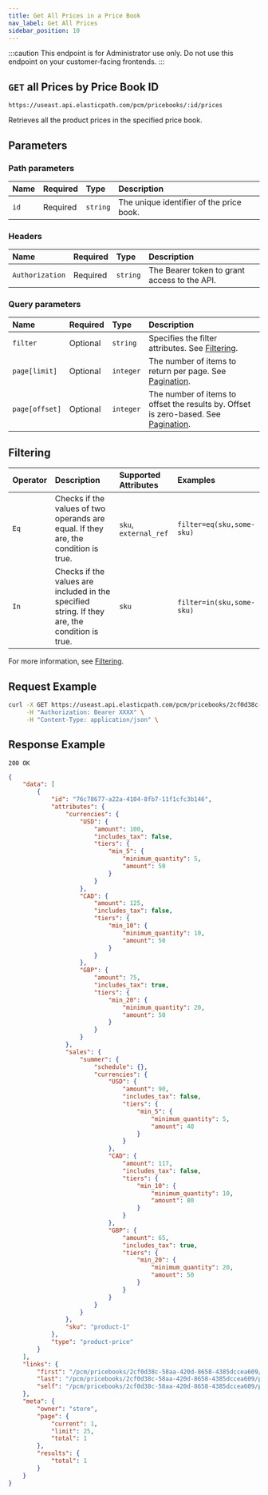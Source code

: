 ```yaml
---
title: Get All Prices in a Price Book
nav_label: Get All Prices
sidebar_position: 10
---
```


:::caution
This endpoint is for Administrator use only. Do not use this endpoint on your customer-facing frontends.
:::

## `GET` all Prices by Price Book ID

```http
https://useast.api.elasticpath.com/pcm/pricebooks/:id/prices
```

Retrieves all the product prices in the specified price book.

## Parameters

### Path parameters

| Name | Required | Type | Description |
| :--- | :--- | :--- | :--- |
| `id` | Required | `string` | The unique identifier of the price book. |

### Headers

| Name | Required | Type | Description |
| :--- | :--- | :--- | :--- |
| `Authorization` | Required | `string` | The Bearer token to grant access to the API. |

### Query parameters

| Name | Required | Type | Description |
| :--- | :--- | :--- | :--- |
| `filter`| Optional | `string` | Specifies the filter attributes. See [Filtering](#filtering). |
| `page[limit]` | Optional | `integer` | The number of items to return per page. See [Pagination](/guides/Getting-Started/api-overview/pagination). |
| `page[offset]` | Optional | `integer` | The number of items to offset the results by. Offset is zero-based. See [Pagination](/guides/Getting-Started/api-overview/pagination). |

## Filtering

| Operator | Description | Supported Attributes | Examples                  |
| :--- | :--- |:---------------------|:--------------------------|
| `Eq` | Checks if the values of two operands are equal. If they are, the condition is true. | `sku`, `external_ref`  | `filter=eq(sku,some-sku)` |
| `In` | Checks if the values are included in the specified string. If they are, the condition is true. | `sku`                | `filter=in(sku,some-sku)` |

For more information, see [Filtering](/guides/Getting-Started/api-overview/filtering).

## Request Example

```bash
curl -X GET https://useast.api.elasticpath.com/pcm/pricebooks/2cf0d38c-58aa-420d-8658-4385dccea609/prices \
     -H "Authorization: Bearer XXXX" \
     -H "Content-Type: application/json" \
```

## Response Example

`200 OK`

```json
{
    "data": [
        {
            "id": "76c78677-a22a-4104-8fb7-11f1cfc3b146",
            "attributes": {
                "currencies": {
                    "USD": {
                        "amount": 100,
                        "includes_tax": false,
                        "tiers": {
                            "min_5": {
                                "minimum_quantity": 5,
                                "amount": 50
                            }
                        }
                    },
                    "CAD": {
                        "amount": 125,
                        "includes_tax": false,
                        "tiers": {
                            "min_10": {
                                "minimum_quantity": 10,
                                "amount": 50
                            }
                        }
                    },
                    "GBP": {
                        "amount": 75,
                        "includes_tax": true,
                        "tiers": {
                            "min_20": {
                                "minimum_quantity": 20,
                                "amount": 50
                            }
                        }
                    }
                },
                "sales": {
                    "summer": {
                        "schedule": {},
                        "currencies": {
                            "USD": {
                                "amount": 90,
                                "includes_tax": false,
                                "tiers": {
                                    "min_5": {
                                        "minimum_quantity": 5,
                                        "amount": 40
                                    }
                                }
                            },
                            "CAD": {
                                "amount": 117,
                                "includes_tax": false,
                                "tiers": {
                                    "min_10": {
                                        "minimum_quantity": 10,
                                        "amount": 80
                                    }
                                }
                            },
                            "GBP": {
                                "amount": 65,
                                "includes_tax": true,
                                "tiers": {
                                    "min_20": {
                                        "minimum_quantity": 20,
                                        "amount": 50
                                    }
                                }
                            }
                        }
                    }
                },
                "sku": "product-1"
            },
            "type": "product-price"
        }
    ],
    "links": {
        "first": "/pcm/pricebooks/2cf0d38c-58aa-420d-8658-4385dccea609/prices?page[offset]=0&page[limit]=25&",
        "last": "/pcm/pricebooks/2cf0d38c-58aa-420d-8658-4385dccea609/prices?page[offset]=0&page[limit]=25&",
        "self": "/pcm/pricebooks/2cf0d38c-58aa-420d-8658-4385dccea609/prices"
    },
    "meta": {
        "owner": "store",
        "page": {
            "current": 1,
            "limit": 25,
            "total": 1
        },
        "results": {
            "total": 1
        }
    }
}
```
